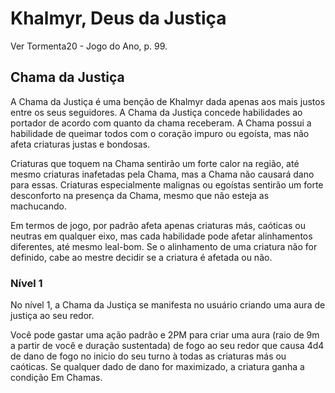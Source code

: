 # Khalmyr, Deus da Justiça

Ver Tormenta20 - Jogo do Ano, p. 99.

## Chama da Justiça

A Chama da Justiça é uma benção de Khalmyr dada apenas aos mais justos entre os seus seguidores. A Chama da Justiça concede habilidades ao portador de acordo com quanto da chama receberam. A Chama possui a habilidade de queimar todos com o coração impuro ou egoísta, mas não afeta criaturas justas e bondosas.

Criaturas que toquem na Chama sentirão um forte calor na região, até mesmo criaturas inafetadas pela Chama, mas a Chama não causará dano para essas. Criaturas especialmente malignas ou egoístas sentirão um forte desconforto na presença da Chama, mesmo que não esteja as machucando.

Em termos de jogo, por padrão afeta apenas criaturas más, caóticas ou neutras em qualquer eixo, mas cada habilidade pode afetar alinhamentos diferentes, até mesmo leal-bom. Se o alinhamento de uma criatura não for definido, cabe ao mestre decidir se a criatura é afetada ou não.

### Nível 1

No nível 1, a Chama da Justiça se manifesta no usuário criando uma aura de justiça ao seu redor.

Você pode gastar uma ação padrão e 2PM para criar uma aura (raio de 9m a partir de você e duração sustentada) de fogo ao seu redor que causa 4d4 de dano de fogo no inicio do seu turno à todas as criaturas más ou caóticas. Se qualquer dado de dano for maximizado, a criatura ganha a condição Em Chamas.
